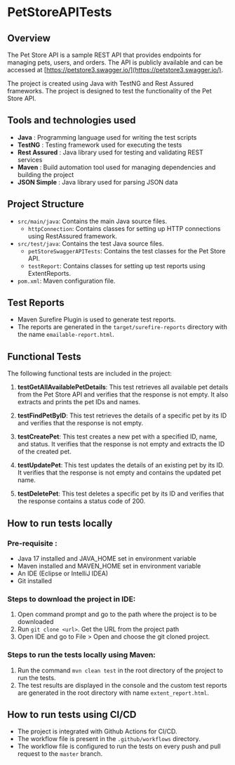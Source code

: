 # PetStoreAPITests

## Overview

The Pet Store API is a sample REST API that provides endpoints for managing pets, users, and orders. The API is publicly available and can be accessed at [https://petstore3.swagger.io/](https://petstore3.swagger.io/).

The project is created using Java with TestNG and Rest Assured frameworks. The project is designed to test the functionality of the Pet Store API.

## Tools and technologies used

- **Java** : Programming language used for writing the test scripts
- **TestNG** : Testing framework used for executing the tests
- **Rest Assured** : Java library used for testing and validating REST services
- **Maven** : Build automation tool used for managing dependencies and building the project
- **JSON Simple** : Java library used for parsing JSON data

## Project Structure

- `src/main/java`: Contains the main Java source files.
    - `httpConnection`: Contains classes for setting up HTTP connections using RestAssured framework.
- `src/test/java`: Contains the test Java source files.
    - `petStoreSwaggerAPITests`: Contains the test classes for the Pet Store API.
    - `testReport`: Contains classes for setting up test reports using ExtentReports.
- `pom.xml`: Maven configuration file.

## Test Reports
- Maven Surefire Plugin is used to generate test reports.
- The reports are generated in the `target/surefire-reports` directory with the name `emailable-report.html`.

## Functional Tests

The following functional tests are included in the project:

1. **testGetAllAvailablePetDetails**: This test retrieves all available pet details from the Pet Store API and verifies that the response is not empty. It also extracts and prints the pet IDs and names.

2. **testFindPetByID**: This test retrieves the details of a specific pet by its ID and verifies that the response is not empty.

3. **testCreatePet**: This test creates a new pet with a specified ID, name, and status. It verifies that the response is not empty and extracts the ID of the created pet.

4. **testUpdatePet**: This test updates the details of an existing pet by its ID. It verifies that the response is not empty and contains the updated pet name.

5. **testDeletePet**: This test deletes a specific pet by its ID and verifies that the response contains a status code of 200.

## How to run tests locally
### Pre-requisite :
* Java 17 installed and JAVA_HOME set in environment variable
* Maven installed and MAVEN_HOME set in environment variable
* An IDE (Eclipse or IntelliJ IDEA)
* Git installed

### Steps to download the project in IDE:
1. Open command prompt and go to the path where the project is to be downloaded
2. Run `git clone <url>`. Get the URL from the project path
3. Open IDE and go to File > Open and choose the git cloned project.

### Steps to run the tests locally using Maven:
1. Run the command `mvn clean test` in the root directory of the project to run the tests.
2. The test results are displayed in the console and the custom test reports are generated in the root directory with name `extent_report.html`.

## How to run tests using CI/CD
* The project is integrated with Github Actions for CI/CD.
* The workflow file is present in the `.github/workflows` directory.
* The workflow file is configured to run the tests on every push and pull request to the `master` branch.